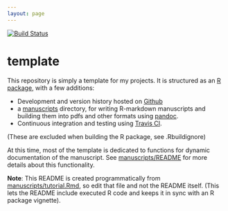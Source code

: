 ```yaml
---
layout: page
---
```


<!--
%\VignetteEngine{knitr::knitr}
%\VignetteIndexEntry{An Introduction to the template package}
-->

[![Build Status](https://travis-ci.org/cboettig/template.svg)](https://travis-ci.org/cboettig/template)

template
========


This repository is simply a template for my projects. It is structured as an [R package],
with a few additions:

- Development and version history hosted on [Github]
- a [manuscripts] directory, for writing R-markdown manuscripts and
building them into pdfs and other formats using [pandoc]. 
- Continuous integration and testing using [Travis CI]. 

(These are excluded when building the R package, see .Rbuildignore)



At this time, most of the template is dedicated to functions for dynamic
documentation of the manuscript.  See [manuscripts/README] for more
details about this functionality.  


**Note**: This README is created programmatically from [manuscripts/tutorial.Rmd],
so edit that file and not the README itself.  (This lets the README include 
executed R code and keeps it in sync with an R package vignette).  



[manuscripts]: http://github.com/cboettig/template/tree/master/manuscripts/
[manuscripts/README]: http://github.com/cboettig/template/tree/master/manuscripts/README.md
[manuscripts/tutorial.Rmd]: http://github.com/cboettig/template/tree/master/manuscripts/tutorial.Rmd
[R package]: http://cran.r-project.org/doc/manuals/R-exts.html "Writing R Extensions"
[pandoc]: http://johnmacfarlane.net/pandoc 
[Github]: http://github.com
[Travis CI]: https://travis-ci.org/
